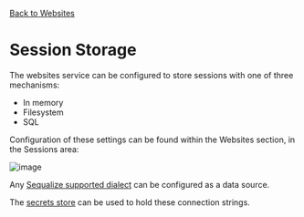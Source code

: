 [Back to Websites](/src/support.documentation/websites)

# Session Storage

The websites service can be configured to store sessions with one of three mechanisms:

*   In memory
*   Filesystem
*   SQL

Configuration of these settings can be found within the Websites section, in the Sessions area:

![image](https://i.postimg.cc/nc7kGvCB/Screenshot-2020-06-27-Screenshot-1.png)

Any [Sequalize supported dialect](https://sequelize.org/v5/manual/dialects.html) can be configured as a data source.

The [secrets store](/src/support.documentation/secrets) can be used to hold these connection strings.